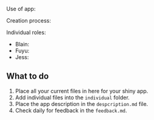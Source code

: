 Use of app:

Creation process:

Individual roles:
- Blain:
- Fuyu:
- Jess:

## What to do

1. Place all your current files in here for your shiny app. 
2. Add individual files into the `individual` folder.
3. Place the app description in the `despcription.md` file. 
4. Check daily for feedback in the `feedback.md`. 
